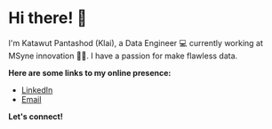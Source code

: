 # Hi there! 👋

I'm Katawut Pantashod (Klai), a Data Engineer 💻 currently working at MSyne innovation 🍲🥡. I have a passion for make flawless data.

**Here are some links to my online presence:**

* [LinkedIn](https://www.linkedin.com/in/katawut-pantashod-74150721a/)
* [Email](mailto:katawut.p@outlook.com)

**Let's connect!**
